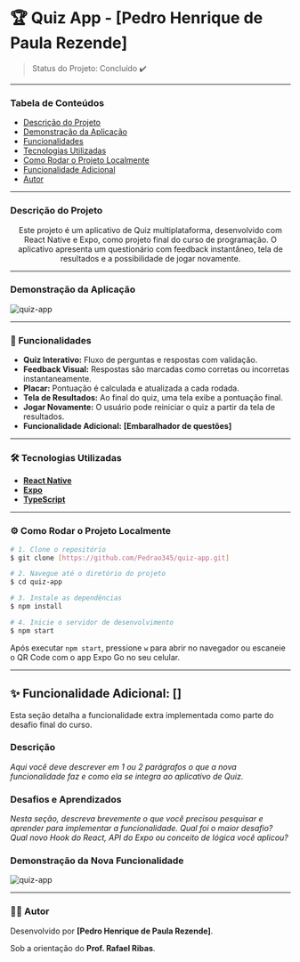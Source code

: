 # 🏆 Quiz App - [Pedro Henrique de Paula Rezende]

> Status do Projeto: Concluído ✔️

---

### Tabela de Conteúdos
* [Descrição do Projeto](#descrição-do-projeto)
* [Demonstração da Aplicação](#demonstração-da-aplicação)
* [Funcionalidades](#-funcionalidades)
* [Tecnologias Utilizadas](#️-tecnologias-utilizadas)
* [Como Rodar o Projeto Localmente](#️-como-rodar-o-projeto-localmente)
* [Funcionalidade Adicional](#-funcionalidade-adicional)
* [Autor](#-autor)

---

### Descrição do Projeto
<p align="center">
Este projeto é um aplicativo de Quiz multiplataforma, desenvolvido com React Native e Expo, como projeto final do curso de programação. O aplicativo apresenta um questionário com feedback instantâneo, tela de resultados e a possibilidade de jogar novamente.
</p>

---

### Demonstração da Aplicação

![quiz-app](https://github.com/user-attachments/assets/94c39474-e90e-4bf5-9fd9-1b264f4c5e27)

---

### 🚀 Funcionalidades

- **Quiz Interativo:** Fluxo de perguntas e respostas com validação.
- **Feedback Visual:** Respostas são marcadas como corretas ou incorretas instantaneamente.
- **Placar:** Pontuação é calculada e atualizada a cada rodada.
- **Tela de Resultados:** Ao final do quiz, uma tela exibe a pontuação final.
- **Jogar Novamente:** O usuário pode reiniciar o quiz a partir da tela de resultados.
- **Funcionalidade Adicional:** **[Embaralhador de questões]**

---

### 🛠️ Tecnologias Utilizadas

- **[React Native](https://reactnative.dev/)**
- **[Expo](https://expo.dev/)**
- **[TypeScript](https://www.typescriptlang.org/)**

---

### ⚙️ Como Rodar o Projeto Localmente

```bash
# 1. Clone o repositório
$ git clone [https://github.com/Pedrao345/quiz-app.git]

# 2. Navegue até o diretório do projeto
$ cd quiz-app

# 3. Instale as dependências
$ npm install

# 4. Inicie o servidor de desenvolvimento
$ npm start
```
Após executar `npm start`, pressione `w` para abrir no navegador ou escaneie o QR Code com o app Expo Go no seu celular.

---

## ✨ Funcionalidade Adicional: []

Esta seção detalha a funcionalidade extra implementada como parte do desafio final do curso.

### Descrição
*Aqui você deve descrever em 1 ou 2 parágrafos o que a nova funcionalidade faz e como ela se integra ao aplicativo de Quiz.*

### Desafios e Aprendizados
*Nesta seção, descreva brevemente o que você precisou pesquisar e aprender para implementar a funcionalidade. Qual foi o maior desafio? Qual novo Hook do React, API do Expo ou conceito de lógica você aplicou?*

### Demonstração da Nova Funcionalidade
![quiz-app](https://github.com/user-attachments/assets/ead8ce3c-49f4-4851-8106-e673a896442a)


---

### 👨‍💻 Autor

Desenvolvido por **[Pedro Henrique de Paula Rezende]**.

Sob a orientação do **Prof. Rafael Ribas**.
